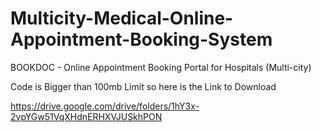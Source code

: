 # Multicity-Medical-Online-Appointment-Booking-System


BOOKDOC - 
Online Appointment Booking Portal for Hospitals (Multi-city)

Code is Bigger than 100mb Limit so here is the Link to Download

https://drive.google.com/drive/folders/1hY3x-2vpYGw51VqXHdnERHXVJUSkhPON
